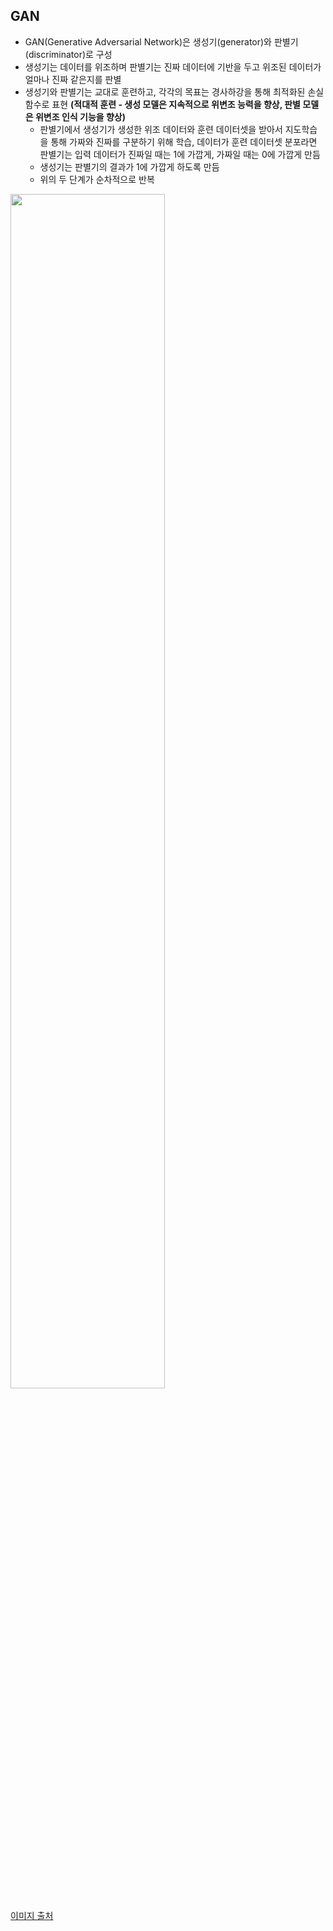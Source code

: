 ## GAN

- GAN(Generative Adversarial Network)은 생성기(generator)와 판별기(discriminator)로 구성
- 생성기는 데이터를 위조하며 판별기는 진짜 데이터에 기반을 두고 위조된 데이터가 얼마나 진짜 같은지를 판별
- 생성기와 판별기는 교대로 훈련하고, 각각의 목표는 경사하강을 통해 최적화된 손실 함수로 표현 **(적대적 훈련 - 생성 모델은 지속적으로 위변조 능력을 향상, 판별 모델은 위변조 인식 기능을 향상)**
  - 판별기에서 생성기가 생성한 위조 데이터와 훈련 데이터셋을 받아서 지도학습을 통해 가짜와 진짜를 구분하기 위해 학습, 데이터가 훈련 데이터셋 분포라면 판별기는 입력 데이터가 진짜일 때는 1에 가깝게, 가짜일 때는 0에 가깝게 만듬
  - 생성기는 판별기의 결과가 1에 가깝게 하도록 만듬 
  - 위의 두 단계가 순차적으로 반복

<img src="https://user-images.githubusercontent.com/58063806/103435075-3af10980-4c4d-11eb-8200-d5f5b302abdb.png" width=70% />

[이미지 출처](https://hyeongminlee.github.io/post/gan001_gan/)

